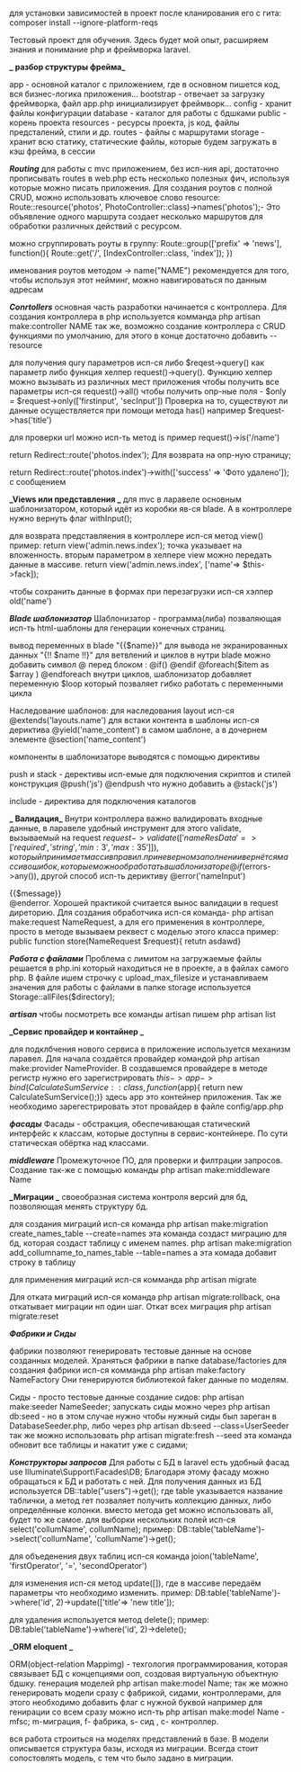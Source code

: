 для установки зависимостей в проект после кланирования его с гита: composer install --ignore-platform-reqs


Тестовый проект для обучения. Здесь будет мой опыт, расширяем знания и понимание php и фреймворка laravel.

**_ разбор структуры фрейма_**

app - основной каталог с приложением, где в основном пишется код, вся бизнес-логика приложения...
bootstrap - отвечает за загрузку фреймворка, файл app.php инициализирует фреймворк...
config - хранит файлы конфигурации
database - каталог для работы с бдшками
public - корень проекта
resources - ресурсы проекта, js код, файлы предсталений, стили и др.
routes - файлы с маршрутами
storage - хранит всю статику, статические файлы, которые будем загружать в кэш фрейма, в сессии

**_Routing_**
для работы с mvc приложением, без исп-ния api, достаточно прописывать routes в web.php
есть несколько полезных фич, используя которые можно писать приложения. Для создания роутов с полной CRUD, можно использовать ключевое слово resource:
Route::resource('photos', PhotoController::class)->names('photos');- Это объявление одного маршрута создает несколько маршрутов для обработки различных действий с ресурсом.

можно сгруппировать роуты в группу:
Route::group(['prefix' => 'news'], function(){
Route::get('/', [IndexController::class, 'index']);
})

именования роутов методом -> name("NAME") рекомендуется для того, чтобы используя этот нейминг, можно навигироваться по данным адресам

**_Conrtollers_**
основная часть разработки начинается с контроллера. Для создания контроллера в php используется комманда php artisan make:controller NAME
так же, возможно создание контроллера с CRUD функциями по умолчанию, для этого в конце достаточно добавить --resource

для получения qury параметров исп-ся либо $reqest->query() как параметр либо функция хелпер request()->query(). Функцию хелпер можно вызывать из различных мест приложения
чтобы получить все параметры исп-ся request()->all()
чтобы получить опр-ные поля - $only = $request->only(['firstinput', 'secInput'])
Проверка на то, существуют ли данные осуществляется при помощи метода has() например $request->has('title')

для проверки url можно исп-ть метод is пример request()->is('/name')

return Redirect::route('photos.index'); Для возврата на опр-ную страницу;

return Redirect::route('photos.index')->with(['success' => 'Фото удалено']); c сообщением

**_Views или представления _**
для mvc в ларавеле основным шаблонизатором, который идёт из коробки яв-ся blade. А в контроллере нужно вернуть флаг withInput();

для возврата представляения в контроллере исп-ся метод view() пример: return view('admin.news.index'); точка указывает на вложенность.
вторым параметром в хелпере view можно передать данные в массиве. return view('admin.news.index', ['name'=> $this->fack]);

чтобы сохранить данные в формах при перезагрузки исп-ся хэлпер old('name')

**_Blade шаблонизатор_**
Шаблонизатор - программа(либа) позваляющая исп-ть html-шаблоны для генерации конечных страниц.

вывод переменных в blade "{{$name}}"
для вывода не экранированных данных "{!! $name !!}"
для ветвлений и циклов в нутри blade можно добавить символ @ перед блоком : @if() @endif @foreach($item as $array ) @endforeach
внутри циклов, шаблонизатор добавляет переменную $loop который позваляет гибко работать с переменными цикла

Наследование шаблонов: для наследования layout исп-ся @extends('layouts.name')
для встаки контента в шаблоны исп-ся дериктива @yield('name_content') в самом шаблоне, а в дочернем элементе @section('name_content')

компоненты в шаблонизаторе выводятся с помощью директивы <x-name></x-name>

push и stack - дерективы исп-емые для подключения скриптов и стилей конструкция @push('js') @endpush что нужно добавить а @stack('js')

include - директива для подключения каталогов

**_ Валидация_**
Внутри контроллера важно валидировать входные данные, в ларавеле удобный инструмент для этого validate, вызываемый на request
$request->validate(['nameResData'=>['required', 'string', 'min:3', 'max:35' ]]), который принимает массив правил. 
при неверном заполнении вернётся массив ошибок, которые можно обработать в шаблонизаторе @if($errors->any()),
другой способ исп-ть дериктиву @error('nameInput')<div>{{$message}}</div> @enderror.
Хорошей практикой считается вынос валидации в request диреторию. Для создания обработчика исп-ся команда- php artisan make:request NameRequest,
а для его применения в контроллере, просто в методе вызываем реквест с моделью этого класса пример: public function store(NameRequest $request){ retutn asdawd}

**_Работа с файлами_**
Проблема с лимитом на загружаемые файлы решается в php.ini который находиться не в проекте,
а в файлах самого php. В файле ишем строчку с upload_max_filesize и устанавливаем значения
для работы с файлами в папке storage используется Storage::allFiles($directory);

**_artisan_**
чтобы посмотреть все команды artisan пишем php artisan list

**_Сервис провайдер и контайнер _**

для подклбчения нового сервиса в приложение используется механизм ларавел. Для начала создаётся провайдер командой php artisan make:provider NameProvider.
В создавшемся провайдере в методе регистр нужно его зарегистрировать $this->app->bind(CalculateSumService::class, function ($app){
return new CalculateSumService();)} здесь app это контейнер приложения. Так же необходимо зарегестрировать этот провайдер в файле config/app.php

**_фасады_**
Фасады - обстракция, обеспечивающая статический интерфейс к классам, которые доступны в сервис-контейнере. По сути статическая обёртка над классами.

**_middleware_**
Промежуточное ПО, для проверки и филтрации запросов.
Создание так-же с помощью команды php artisan make:middleware Name

**_Миграции _**
своеобразная система контроля версий для бд, позволяющая менять структуру бд.

для создания миграций исп-ся команда php artisan make:migration create_names_table --create=names
эта команда создаст миграцию для бд, которая создаст таблицу с именем names.
php artisan make:migration add_collumname_to_names_table --table=names а эта комада добавит строку в таблицу

для применения миграций исп-ся комманда php artisan migrate

Для отката миграций исп-ся команда php artisan migrate:rollback, она откатывает миграции нп один шаг.
Откат всех миграция php artisan migrate:reset

**_Фабрики и Сиды_**

фабрики позволяют генерировать тестовые данные на основе созданных моделей.
Храняться фабрики в папке database/factories для создания фабрики исп-ся комманда php artisan make:factory NameFactory
Они генерируются библиотекой faker данные по моделям.

Сиды - просто тестовые данные
создание сидов: php artisan make:seeder NameSeeder;
запускать сиды можно через php artisan db:seed - но в этом случае нужно чтобы нужный сиды был зареган в DatabaseSeeder.php,
либо через php artisan db:seed --class=UserSeeder
так же можно использовать php artisan migrate:fresh --seed эта команда обновит все таблицы и накатит уже с сидами;

**_Конструкторы запросов_**
Для работы с БД в laravel есть удобный фасад use Illuminate\Support\Facades\DB; Благодаря этому фасаду можно обращаться к БД и работать с ней.
Для получения данных из БД используется DB::table("users")->get(); где table указывается название таблички, а метод гет позваляет получить коллекцию данных, либо определённые колонки.
вместо метода get можно использовать all, будет то же самое.
для выборки нескольких полей исп-ся select('collumName', collumName); пример: DB::table('tableName')->select('collumName', 'collumName')->get();

для объеденения двух таблиц исп-ся команда joion('tableName', 'firstOperator', '=', 'secondOperator')

для изменения исп-ся метод update([]), где в массиве передаём параметры что необходимо изменить.
пример: DB:table('tableName')->where('id', 2)->update(['title'=> 'new title']);

для удаления используется метод delete(); пример: DB:table('tableName')->where('id', 2)->delete();

**_ORM eloquent _**

ORM(object-relation Mappimg) - техгология программирования, которая связывает БД с концепциями ооп, создовая виртуальную объектную бдшку.
генерация моделей php artisan make:model Name; так же можно генерировать модели сразу с фабрикой, сидами, контроллерами, для этого необходимо добавить флаг с нужной буквой
например для генирации со всем сразу можно исп-ть php artisan make:model Name -mfsc; m-миграция, f- фабрика, s- сид , c- контроллер.

вся работа строиться на моделях представлений в базе. В модели описывается структура базы, исходя из миграции. Всегда стоит сопостовлять модель, с тем
что было задано в миграции. 


